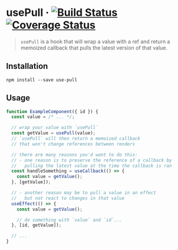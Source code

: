 # usePull · [![Build Status](https://travis-ci.org/ricokahler/use-pull.svg?branch=master)](https://travis-ci.org/ricokahler/use-pull) [![Coverage Status](https://coveralls.io/repos/github/ricokahler/use-pull/badge.svg?branch=master)](https://coveralls.io/github/ricokahler/use-pull?branch=master)

> `usePull` is a hook that will wrap a value with a ref and return a memoized callback that pulls the latest version of that value.

## Installation

```
npm install --save use-pull
```

## Usage

```js
function ExampleComponent({ id }) {
  const value = /* ... */;

  // wrap your value with `usePull`
  const getValue = usePull(value);
  // `usePull` will then return a memoized callback
  // that won't change references between renders

  // there are many reasons you'd want to do this:
  // - one reason is to preserve the reference of a callback by
  //   pulling the latest value at the time the callback is ran
  const handleSomething = useCallback(() => {
    const value = getValue();
  }, [getValue]);

  // - another reason may be to pull a value in an effect
  //   but not react to changes in that value
  useEffect(() => {
    const value = getValue();

    // do something with `value` and `id`...
  }, [id, getValue]);

  // ...
}
```
